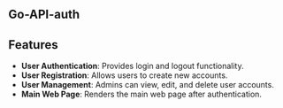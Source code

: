 ## Go-API-auth
## Features

- **User Authentication**: Provides login and logout functionality.
- **User Registration**: Allows users to create new accounts.
- **User Management**: Admins can view, edit, and delete user accounts.
- **Main Web Page**: Renders the main web page after authentication.
